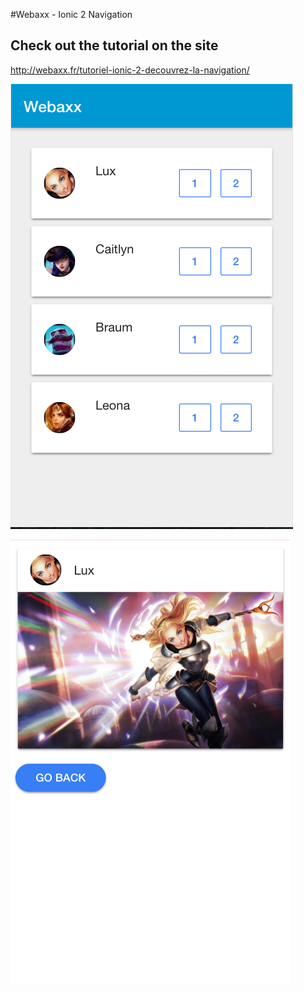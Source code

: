 #Webaxx - Ionic 2 Navigation

## Check out the tutorial on the site
http://webaxx.fr/tutoriel-ionic-2-decouvrez-la-navigation/

![GitHub Logo](/resources/image1.png)

![GitHub Logo](/resources/image2.png)
